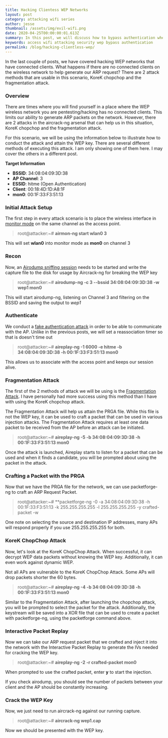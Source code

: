 ```yaml
---
title: Hacking Clientess WEP Networks
layout: post
category: attacking wifi series
author: jesse
thumbnail: /assets/img/evil-wifi.png
date: 2020-04-25T00:00:00:01.613Z
summary: In this post, we will discuss how to bypass authentication when there are no clients connected to the WEP network
keywords: access wifi attacking security wep bypass authentication
permalink: /blog/hacking-clientless-wep/
---
```


In the last couple of posts, we have covered hacking WEP networks that have connected clients.  What happens if there are no connected clients on the wireless network to help generate our ARP request?  There are 2 attack methods that are usable in this scenario, KoreK chopchop and the fragmentation attack.

### Overview

There are times where you will find yourself in a place where the WEP wireless network you are pentesting/hacking has no connected clients.  This limits our ability to generate ARP packets on the network.  However, there are 2 attacks in the aircrack-ng arsenal that can help us in this situation, KoreK chopchop and the fragmentation attack.

For this scenario, we will be using the information below to illustrate how to conduct the attack and attain the WEP key.  There are several different methods of executing this attack.  I am only showing one of them here.  I may cover the others in a different post.

**Target Information**
* **BSSID**: 34:08:04:09:3D:38
* **AP Channel**: 3
* **ESSID**: hitme (Open Authentication)
* **Client**: 00:18:4D:1D:A8:1F
* **mon0**: 00:1F:33:F3:51:13

### Initial Attack Setup

The first step in every attack scenario is to place the wireless interface in [monitor mode](https://lesperance.io/attacking-wifi-commands#monitor-mode) on the same channel as the access point.

> root@attacker:~# **airmon-ng start wlan0 3**

This will set **wlan0** into monitor mode as **mon0** on channel 3

### Recon

Now, an [Airodump sniffing session](https://lesperance.io/attacking-wifi-commands#scanning-networks) needs to be started and write the capture file to the disk for usage by Aircrack-ng for breaking the WEP key

> root@attacker:~# **airodump-ng -c 3 --bssid 34:08:04:09:3D:38 -w wep1 mon0**

This will start airodump-ng, listening on Channel 3 and filtering on the BSSID and saving the output to *wep1*

### Authenticate

We conduct a [fake authentication attack](https://lesperance.io/attacking-wifi-commands#fake-authentication) in order to be able to communicate with the AP.  Unlike in the previous posts, we will set a reassociation timer so that is doesn't time out

> root@attacker:~# **aireplay-ng -1 6000 -e hitme -b 34:08:04:09:3D:38 -h 00:1F:33:F3:51:13 mon0**

This allows us to associate with the access point and keeps our session alive.

### Fragmentation Attack

The first of the 2 methods of attack we will be using is the [Fragmentation Attack](https://lesperance.io/attacking-wifi-commands#fragmentation-attack).  I have personally had more success using this method than I have with using the KoreK chopchop attack.

The Fragmentation Attack will help us attain the PRGA file.  While this file is not the WEP key, it can be used to craft a packet that can be used in various injection attacks.  The Fragmentation Attack requires at least one data packet to be received from the AP before an attack can be initiated.


> root@attacker:~# **aireplay-ng -5 -b 34:08:04:09:3D:38 -h 00:1F:33:F3:51:13 mon0**

Once the attack is launched, Aireplay starts to listen for a packet that can be used and when it finds a candidate, you will be prompted about using the packet in the attack.  

### Crafting a Packet with the PRGA

Now that we have the PRGA file for the network, we can use packetforge-ng to craft an ARP Request Packet.

> root@attacker:~# **packetforge-ng -0 -a 34:08:04:09:3D:38 -h 00:1F:33:F3:51:13 -k 255.255.255.255 -l 255.255.255.255 -y crafted-packet -w 

One note on selecting the source and destination IP addresses, many APs will respond properly if you use 255.255.255.255 for both.

### KoreK ChopChop Attack

Now, let's look at the KoreK ChopChop Attack.  When successful, it can decrypt WEP data packets without knowing the WEP key.  Additionally, it can even work against dynamic WEP.

Not all APs are vulnerable to the KoreK ChopChop Attack.  Some APs will drop packets shorter the 60 bytes.

> root@attacker:~# **aireplay-ng -4 -b 34:08:04:09:3D:38 -h 00:1F:33:F3:51:13 mon0**

Similar to the Fragmentation Attack, after launching the chopchop attack, you will be prompted to select the packet for the attack.  Additionally, the keystream will be saved into a XOR file that can be used to create a packet with packetforge-ng, using the packetforge command above.

### Interactive Packet Replay

Now we can take our ARP request packet that we crafted and inject it into the network with the Interactive Packet Replay to generate the IVs needed for cracking the WEP key.

> root@attacker:~# **aireplay-ng -2 -r crafted-packet mon0**

When prompted to use the crafted packet, enter **y** to start the injection.

If you check airodump, you should see the number of packets between your client and the AP should be constantly increasing.

### Crack the WEP Key

Now, we just need to run aircrack-ng against our running capture.

> root@attacker:~# **aircrack-ng wep1.cap**

Now we should be presented with the WEP key.
